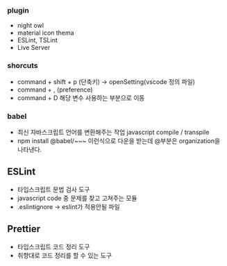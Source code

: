 ### plugin
- night owl 
- material icon thema
- ESLint, TSLint
- Live Server

### shorcuts
- command + shift + p (단축키) -> openSetting(vscode 정의 파일)
- command + , (preference)
- command + D 해당 변수 사용하는 부분으로 이동

### babel
- 최신 자바스크립트 언어를 변환해주는 작업 javascript compile / transpile
- npm install @babel/~~~ 이런식으로 다운을 받는데 @부분은 organization을 나타낸다.

## ESLint
- 타입스크립트 문법 검사 도구
- javascript code 중 문제를 찾고 고쳐주는 모듈
- .eslintignore -> eslint가 적용안될 파일

## Prettier
- 타입스크립트 코드 정리 도구
- 취향대로 코드 정리를 할 수 있는 도구